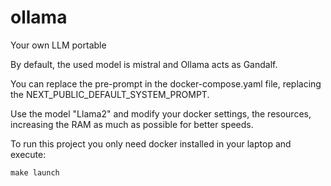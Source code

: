# ollama
Your own LLM portable

By default, the used model is mistral and Ollama acts as Gandalf.

You can replace the pre-prompt in the docker-compose.yaml file, replacing the NEXT_PUBLIC_DEFAULT_SYSTEM_PROMPT.

Use the model "Llama2" and modify your docker settings, the resources, increasing the RAM as much as possible for better speeds.

To run this project you only need docker installed in your laptop and execute:

```make launch``` 
